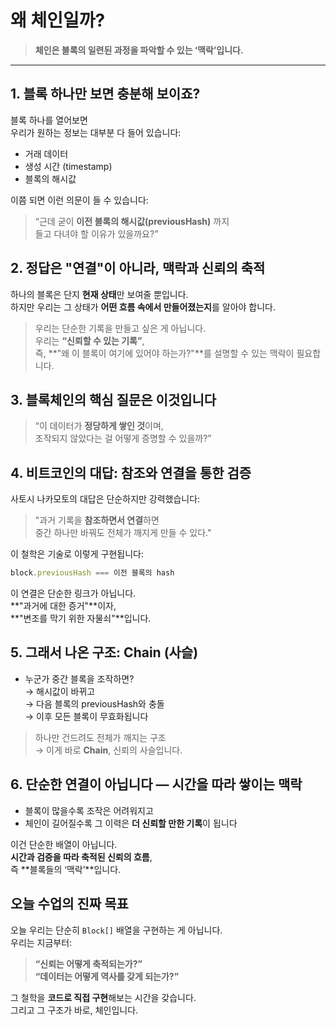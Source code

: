 # 왜 체인일까?

> **체인은 블록의 일련된 과정을 파악할 수 있는 ‘맥락’입니다.**

---

## 1. 블록 하나만 보면 충분해 보이죠?

블록 하나를 열어보면  
우리가 원하는 정보는 대부분 다 들어 있습니다:

- 거래 데이터
- 생성 시간 (timestamp)
- 블록의 해시값

이쯤 되면 이런 의문이 들 수 있습니다:

> “근데 굳이 **이전 블록의 해시값(previousHash)** 까지  
>  들고 다녀야 할 이유가 있을까요?”

## 2. 정답은 "연결"이 아니라, **맥락과 신뢰의 축적**

하나의 블록은 단지 **현재 상태**만 보여줄 뿐입니다.  
하지만 우리는 그 상태가 **어떤 흐름 속에서 만들어졌는지**를 알아야 합니다.

> 우리는 단순한 기록을 만들고 싶은 게 아닙니다.  
> 우리는 **“신뢰할 수 있는 기록”**,  
> 즉, **"왜 이 블록이 여기에 있어야 하는가?"**를 설명할 수 있는 맥락이 필요합니다.

## 3. 블록체인의 핵심 질문은 이것입니다

> “이 데이터가 **정당하게 쌓인 것**이며,  
> 조작되지 않았다는 걸 어떻게 증명할 수 있을까?”

## 4. 비트코인의 대답: **참조와 연결을 통한 검증**

사토시 나카모토의 대답은 단순하지만 강력했습니다:

> "과거 기록을 **참조하면서 연결**하면  
>  중간 하나만 바꿔도 전체가 깨지게 만들 수 있다."

이 철학은 기술로 이렇게 구현됩니다:

```ts
block.previousHash === 이전 블록의 hash
```

이 연결은 단순한 링크가 아닙니다.  
**"과거에 대한 증거"**이자,  
**"변조를 막기 위한 자물쇠"**입니다.

## 5. 그래서 나온 구조: Chain (사슬)

- 누군가 중간 블록을 조작하면?  
  → 해시값이 바뀌고  
  → 다음 블록의 previousHash와 충돌  
  → 이후 모든 블록이 무효화됩니다

> 하나만 건드려도 전체가 깨지는 구조  
> → 이게 바로 **Chain**, 신뢰의 사슬입니다.

## 6. 단순한 연결이 아닙니다 — **시간을 따라 쌓이는 맥락**

- 블록이 많을수록 조작은 어려워지고
- 체인이 길어질수록 그 이력은 **더 신뢰할 만한 기록**이 됩니다

이건 단순한 배열이 아닙니다.  
**시간과 검증을 따라 축적된 신뢰의 흐름**,  
즉 **블록들의 ‘맥락’**입니다.

## 오늘 수업의 진짜 목표

오늘 우리는 단순히 `Block[]` 배열을 구현하는 게 아닙니다.  
우리는 지금부터:

> **“신뢰는 어떻게 축적되는가?”**  
> **“데이터는 어떻게 역사를 갖게 되는가?”**

그 철학을 **코드로 직접 구현**해보는 시간을 갖습니다.  
그리고 그 구조가 바로, 체인입니다.
